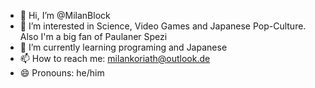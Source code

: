 - 👋 Hi, I’m @MilanBlock
- 👀 I’m interested in Science, Video Games and Japanese Pop-Culture. Also I'm a big fan of Paulaner Spezi
- 🌱 I’m currently learning programing and Japanese
- 📫 How to reach me: milankoriath@outlook.de
- 😄 Pronouns: he/him

<!---
MilanBlock/MilanBlock is a ✨ special ✨ repository because its `README.md` (this file) appears on your GitHub profile.
You can click the Preview link to take a look at your changes.
--->
